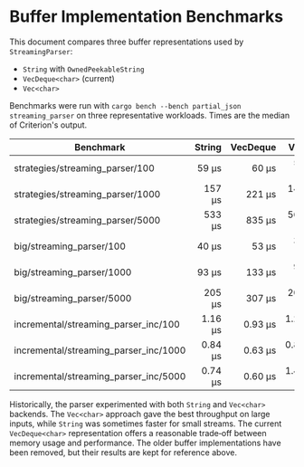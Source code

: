 # Buffer Implementation Benchmarks

This document compares three buffer representations used by `StreamingParser`:

- `String` with `OwnedPeekableString`
- `VecDeque<char>` (current)
- `Vec<char>`

Benchmarks were run with `cargo bench --bench partial_json streaming_parser` on
three representative workloads. Times are the median of Criterion's output.

| Benchmark | String | VecDeque<char> | Vec<char> |
|-----------|-------:|---------------:|----------:|
| strategies/streaming_parser/100 | 59 µs | 60 µs | 59 µs |
| strategies/streaming_parser/1000 | 157 µs | 221 µs | 142 µs |
| strategies/streaming_parser/5000 | 533 µs | 835 µs | 568 µs |
| big/streaming_parser/100 | 40 µs | 53 µs | 38 µs |
| big/streaming_parser/1000 | 93 µs | 133 µs | 93 µs |
| big/streaming_parser/5000 | 205 µs | 307 µs | 206 µs |
| incremental/streaming_parser_inc/100 | 1.16 µs | 0.93 µs | 1.20 µs |
| incremental/streaming_parser_inc/1000 | 0.84 µs | 0.63 µs | 0.89 µs |
| incremental/streaming_parser_inc/5000 | 0.74 µs | 0.60 µs | 1.44 µs |

Historically, the parser experimented with both `String` and `Vec<char>`
backends. The `Vec<char>` approach gave the best throughput on large inputs,
while `String` was sometimes faster for small streams. The current
`VecDeque<char>` representation offers a reasonable trade‑off between memory
usage and performance. The older buffer implementations have been removed, but
their results are kept for reference above.
